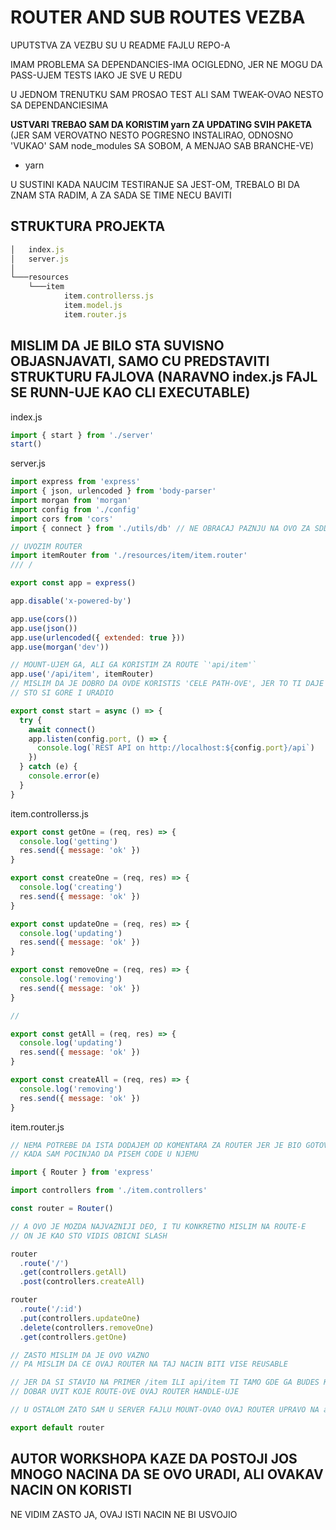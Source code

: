 # ROUTER AND SUB ROUTES VEZBA

UPUTSTVA ZA VEZBU SU U README FAJLU REPO-A

IMAM PROBLEMA SA DEPENDANCIES-IMA OCIGLEDNO, JER NE MOGU DA PASS-UJEM TESTS IAKO JE SVE U REDU

U JEDNOM TRENUTKU SAM PROSAO TEST ALI SAM TWEAK-OVAO NESTO SA DEPENDANCIESIMA

**USTVARI TREBAO SAM DA KORISTIM yarn ZA UPDATING SVIH PAKETA** (JER SAM VEROVATNO NESTO POGRESNO INSTALIRAO, ODNOSNO 'VUKAO' SAM node_modules SA SOBOM, A MENJAO SAB BRANCHE-VE)

- yarn

U SUSTINI KADA NAUCIM TESTIRANJE SA JEST-OM, TREBALO BI DA ZNAM STA RADIM, A ZA SADA SE TIME NECU BAVITI

## STRUKTURA PROJEKTA

```javascript
│   index.js
│   server.js
│
└───resources
    └───item
            item.controllerss.js
            item.model.js
            item.router.js
```

## MISLIM DA JE BILO STA SUVISNO OBJASNJAVATI, SAMO CU PREDSTAVITI STRUKTURU FAJLOVA (NARAVNO index.js FAJL SE RUNN-UJE KAO CLI EXECUTABLE)

index.js

```javascript
import { start } from './server'
start()

```

server.js

```javascript
import express from 'express'
import { json, urlencoded } from 'body-parser'
import morgan from 'morgan'
import config from './config'
import cors from 'cors'
import { connect } from './utils/db' // NE OBRACAJ PAZNJU NA OVO ZA SDDA, TO JE USTVARI VEZANO ZA MongoDB

// UVOZIM ROUTER
import itemRouter from './resources/item/item.router'
/// /

export const app = express()

app.disable('x-powered-by')

app.use(cors())
app.use(json())
app.use(urlencoded({ extended: true }))
app.use(morgan('dev'))

// MOUNT-UJEM GA, ALI GA KORISTIM ZA ROUTE `'api/item'`
app.use('/api/item', itemRouter)
// MISLIM DA JE DOBRO DA OVDE KORISTIS 'CELE PATH-OVE', JER TO TI DAJE BOLJI UVID U PROJEKAT
// STO SI GORE I URADIO

export const start = async () => {
  try {
    await connect()
    app.listen(config.port, () => {
      console.log(`REST API on http://localhost:${config.port}/api`)
    })
  } catch (e) {
    console.error(e)
  }
}
```

item.controllerss.js

```javascript
export const getOne = (req, res) => {
  console.log('getting')
  res.send({ message: 'ok' })
}

export const createOne = (req, res) => {
  console.log('creating')
  res.send({ message: 'ok' })
}

export const updateOne = (req, res) => {
  console.log('updating')
  res.send({ message: 'ok' })
}

export const removeOne = (req, res) => {
  console.log('removing')
  res.send({ message: 'ok' })
}

//

export const getAll = (req, res) => {
  console.log('updating')
  res.send({ message: 'ok' })
}

export const createAll = (req, res) => {
  console.log('removing')
  res.send({ message: 'ok' })
}

```

item.router.js

```javascript
// NEMA POTREBE DA ISTA DODAJEM OD KOMENTARA ZA ROUTER JER JE BIO GOTOVO PRAZAN
// KADA SAM POCINJAO DA PISEM CODE U NJEMU

import { Router } from 'express'

import controllers from './item.controllers'

const router = Router()

// A OVO JE MOZDA NAJVAZNIJI DEO, I TU KONKRETNO MISLIM NA ROUTE-E
// ON JE KAO STO VIDIS OBICNI SLASH

router
  .route('/')
  .get(controllers.getAll)
  .post(controllers.createAll)

router
  .route('/:id')
  .put(controllers.updateOne)
  .delete(controllers.removeOne)
  .get(controllers.getOne)

// ZASTO MISLIM DA JE OVO VAZNO
// PA MISLIM DA CE OVAJ ROUTER NA TAJ NACIN BITI VISE REUSABLE

// JER DA SI STAVIO NA PRIMER /item ILI api/item TI TAMO GDE GA BUDES KORISTIO NECES IMATI
// DOBAR UVIT KOJE ROUTE-OVE OVAJ ROUTER HANDLE-UJE

// U OSTALOM ZATO SAM U SERVER FAJLU MOUNT-OVAO OVAJ ROUTER UPRAVO NA api/item

export default router

```

## AUTOR WORKSHOPA KAZE DA POSTOJI JOS MNOGO NACINA DA SE OVO URADI, ALI OVAKAV NACIN ON KORISTI

NE VIDIM ZASTO JA, OVAJ ISTI NACIN NE BI USVOJIO
